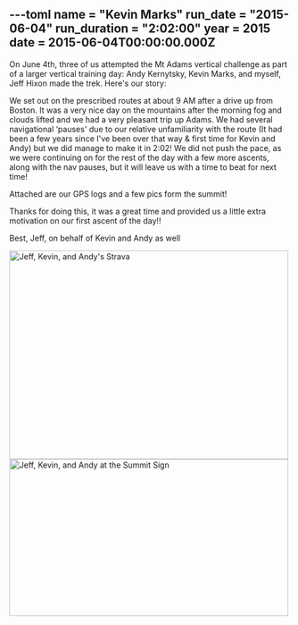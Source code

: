 ---toml
name = "Kevin Marks"
run_date = "2015-06-04"
run_duration = "2:02:00"
year = 2015
date = 2015-06-04T00:00:00.000Z
---

<p>On June 4th, three of us attempted the Mt Adams vertical challenge as part of a larger vertical training day: Andy Kernytsky, Kevin Marks, and myself, Jeff Hixon made the trek. Here's our story:</p>
<p>We set out on the prescribed routes at about 9 AM after a drive up from Boston.  It was a very nice day on the mountains after the morning fog and clouds lifted and we had a very pleasant trip up Adams.  We had several navigational ‘pauses' due to our relative unfamiliarity with the route (It had been a few years since I've been over that way &amp; first time for Kevin and Andy) but we did manage to make it in 2:02!  We did not push the pace, as we were continuing on for the rest of the day with a few more ascents, along with the nav pauses, but it will leave us with a time to beat for next time!</p>
<p>Attached are our GPS logs and a few pics form the summit!</p>
<p>Thanks for doing this, it was a great time and provided us a little extra motivation on our first ascent of the day!!</p>
<p>Best,
Jeff, on behalf of Kevin and Andy as well</p>
<img src="/images/uploads/jeff-kevin-andy-strava.jpg" alt="Jeff, Kevin, and Andy's Strava" width="500" height="373" class="img-fluid">
<img src="/images/uploads/jeff-kevin-andy-summit.jpg" alt="Jeff, Kevin, and Andy at the Summit Sign" width="500" height="281" class="img-fluid">


